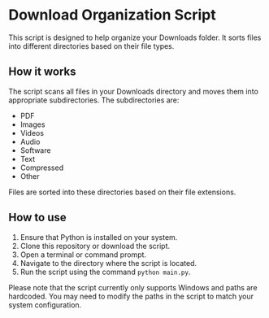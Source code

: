 # Download Organization Script

This script is designed to help organize your Downloads folder. It sorts files into different directories based on their file types.

## How it works

The script scans all files in your Downloads directory and moves them into appropriate subdirectories. The subdirectories are:

- PDF
- Images
- Videos
- Audio
- Software
- Text
- Compressed
- Other

Files are sorted into these directories based on their file extensions.

## How to use

1. Ensure that Python is installed on your system.
2. Clone this repository or download the script.
3. Open a terminal or command prompt.
4. Navigate to the directory where the script is located.
5. Run the script using the command `python main.py`.

Please note that the script currently only supports Windows and paths are hardcoded. You may need to modify the paths in the script to match your system configuration.